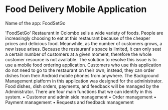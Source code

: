 # Food Delivery Mobile Application

Name of the app:  FoodSetGo

'FoodSetGo' Restaurant in Colombo sells a wide variety of foods. People are increasingly choosing to eat at this restaurant because of the cheaper prices and delicious food. Meanwhile, as the number of customers grows, a new issue arises. Because the restaurant's space is limited, it can only seat a certain number of customers at a given moment, therefore the whole customer resource is not available. The solution to resolve this issue is to use a mobile food ordering application. Customers who use this application do not need to go to the restaurant on their own; instead, they can order dishes from their Android mobile phones from anywhere.  The Background Management platform in this application was designed for the administrator. Food dishes, dish orders, payments, and feedback will be managed by the Administrator. 
There are four main functions that we can identify in this system.
•	Customer and admin side management
•	Order management
•	Payment management 
•	Requests and feedback management 
